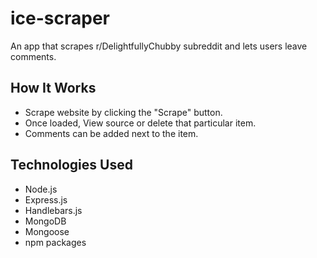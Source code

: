 # ice-scraper
An app that scrapes r/DelightfullyChubby subreddit and lets users leave comments.

## How It Works

- Scrape website by clicking the "Scrape" button.
- Once loaded, View source or delete that particular item.
- Comments can be added next to the item.

## Technologies Used

- Node.js
- Express.js
- Handlebars.js
- MongoDB
- Mongoose
- npm packages

